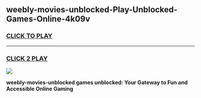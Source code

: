 
## weebly-movies-unblocked-Play-Unblocked-Games-Online-4k09v
<h3>
<a href="https://premium76.site?title=weebly-movies-unblocked&ref=25A">CLICK TO PLAY</a></h3>
<hr>

<h3>
<a href="https://premium76.site?title=weebly-movies-unblocked&ref=25A">CLICK 2 PLAY</a>
  
</h3>

<a href="https://premium76.site?title=weebly-movies-unblocked&ref=25A"><img src="https://clearcache.store/games.png"></a>


**weebly-movies-unblocked games unblocked: Your Gateway to Fun and Accessible Online Gaming**
